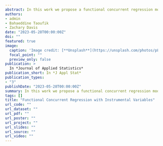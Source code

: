 ```yaml
---
abstract: In this work we propose a functional concurrent regression model to estimate labor supply elasticities over the years 1988 through 2014 using Current Population Survey data. Assuming, as is common, that individuals' wages are endogenous, we introduce instrumental variables in a two-stage least squares approach to estimate the desired labor supply elasticities. Furthermore, we tailor our estimation method to sparse functional data. Though recent work has incorporated instrumental variables into other functional regression models, to our knowledge this has not yet been done in the functional concurrent regression model, and most existing literature is not suited for sparse functional data. We show through simulations that this two-stage least squares approach greatly eliminates the bias introduced by a naive model (i.e., one that does not acknowledge endogeneity) and produces accurate coefficient estimates for moderate sample sizes. 
authors:
- admin
- Bahaeddine Taoufik
- Zachary Davis
date: "2023-05-28T00:00:00Z"
doi: ""
featured: true
image:
  caption: 'Image credit: [**Unsplash**](https://unsplash.com/photos/pLCdAaMFLTE)'
  focal_point: ""
  preview_only: false
publication: > 
  In *Journal of Applied Statistics*
publication_short: In *J Appl Stat*
publication_types:
- "3"
publishDate: "2023-05-28T00:00:00Z"
summary: In this work we propose a functional concurrent regression model to estimate labor supply elasticities over the years 1988 through 2014 using Current Population Survey data. Assuming, as is common, that individuals' wages are endogenous, we introduce instrumental variables in a two-stage least squares approach to estimate the desired labor supply elasticities. Furthermore, we tailor our estimation method to sparse functional data. Though recent work has incorporated instrumental variables into other functional regression models, to our knowledge this has not yet been done in the functional concurrent regression model, and most existing literature is not suited for sparse functional data. We show through simulations that this two-stage least squares approach greatly eliminates the bias introduced by a naive model (i.e., one that does not acknowledge endogeneity) and produces accurate coefficient estimates for moderate sample sizes. 
tags: []
title: "Functional Concurrent Regression with Instrumental Variables"
url_code: ""
url_dataset: ""
url_pdf: ""
url_poster: ""
url_project: ""
url_slides: ""
url_source: ""
url_video: ""
---
```


